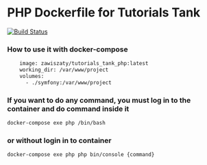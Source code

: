 # PHP Dockerfile for Tutorials Tank
[![Build Status](https://travis-ci.com/zawiszaty/tutorials_tank_php.svg?branch=master)](https://travis-ci.com/zawiszaty/tutorials_tank_php)

### How to use it with docker-compose
```bash
    image: zawiszaty/tutorials_tank_php:latest
    working_dir: /var/www/project
    volumes:
      - ./symfony:/var/www/project
```
### If you want to do any command, you must log in to the container and do command inside it
```bash
docker-compose exe php /bin/bash
```
### or without login in to container 
```bash
docker-compose exe php php bin/console {command}
```
